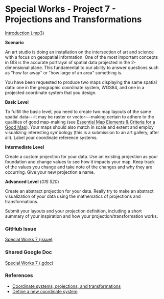 # Special Works - Project 7 - Projections and Transformations
[Introduction (.mp3)](https://drive.google.com/file/d/1dj2hQGbCNLwNIoqbiOYIuQe4z6PHmXvo/view)

**Scenario**

An art studio is doing an installation on the intersection of art and science with a focus on geospatial information.
One of the most important concepts in GIS is the accurate portrayal of spatial data projected in the 2-dimensional plane.
This fundamental to our ability to answer questions such as "how far away" or "how large of an area" something is.

You have been requested to produce two maps displaying the same spatial data: one in the geographic coordinate system, WGS84, and one in a projected coordinate system that you design.

**Basic Level**

To fulfill the basic level, you need to create two map layouts of the same spatial data---it may be raster or vector---making certain to adhere to the qualities of good map-making (see [Essential Map Elements & Criteria for a Good Map](https://docs.google.com/document/d/1YJLVqjymizmohNtvntoBoNYwtsQHTdRnM3MIFeJNQwE/edit?usp=sharing)).
Your maps should also match in scale and extent and employ visualizing interesting symbology (this is a submission to an art gallery, after all).
Label your coordinate reference systems.

**Intermediate Level**

Create a custom projection for your data.
Use an existing projection as your foundation and change values to see how it impacts your map.
Keep track of the values you change and take note of the changes and why they are occurring.
Give your new projection a name.

**Advanced Level** (_GIS 520_)

Create an abstract projection for your data.
Really try to make an abstract visualization of your data using the mathematics of projections and transformations.

Submit your layouts and your projection definition, including a short summary of your inspiration and how your projection/transformation works.

### GitHub Issue 
[Special Works 7 (issue)](https://github.com/cga-wm/advgis-echo/issues/8)

### Shared Google Doc
[Special Works 7 (.gdoc)](https://docs.google.com/document/d/1t6l6EW84UZCgIgpGp3kewSTX2GNOcoQ3jNuQdcM4Jk8/edit?usp=sharing)

### References 
- [Coordinate systems, projections, and transformations](https://pro.arcgis.com/en/pro-app/latest/help/mapping/properties/coordinate-systems-and-projections.htm)
- [Define a new coordinate system](https://pro.arcgis.com/en/pro-app/latest/help/mapping/properties/define-a-new-coordinate-system.htm)
